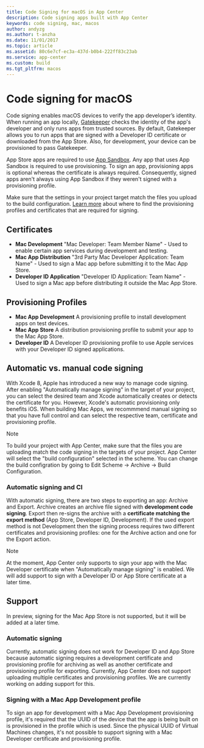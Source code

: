 ```yaml
---
title: Code Signing for macOS in App Center
description: Code signing apps built with App Center
keywords: code signing, mac, macos
author: andyzg
ms.author: t-anzha
ms.date: 11/01/2017
ms.topic: article
ms.assetid: 80c6e7cf-ec3a-437d-b0b4-222ff83c23ab
ms.service: app-center
ms.custom: build
ms.tgt_pltfrm: macos
---
```


# Code signing for macOS
Code signing enables macOS devices to verify the app developer’s identity. When running an app locally, [Gatekeeper](https://support.apple.com/en-us/HT202491) checks the identity of the app's developer and only runs apps from trusted sources. By default, Gatekeeper allows you to run apps that are signed with a Developer ID certificate or downloaded from the App Store. Also, for development, your device can be provisioned to pass Gatekeeper.

App Store apps are required to use [App Sandbox](https://developer.apple.com/library/content/documentation/Security/Conceptual/AppSandboxDesignGuide/AboutAppSandbox/AboutAppSandbox.html). Any app that uses App Sandbox is required to use provisioning. To sign an app, provisioning apps is optional whereas the certificate is always required. Consequently, signed apps aren't always using App Sandbox if they weren't signed with a provisioning profile. 

Make sure that the settings in your project target match the files you upload to the build configuration. [Learn more](~/build/macos/uploading-signing-files.md) about where to find the provisioning profiles and certificates that are required for signing.

## Certificates
- **Mac Development**
    "Mac Developer: Team Member Name" - Used to enable certain app services during development and testing.
- **Mac App Distribution**
    "3rd Party Mac Developer Application: Team Name" - Used to sign a Mac app before submitting it to the Mac App Store.
- **Developer ID Application**
    "Developer ID Application: Team Name" - Used to sign a Mac app before distributing it outside the Mac App Store.

## Provisioning Profiles
- **Mac App Development**
    A provisioning profile to install development apps on test devices.
- **Mac App Store**
    A distribution provisioning profile to submit your app to the Mac App Store.
- **Developer ID**
    A Developer ID provisioning profile to use Apple services with your Developer ID signed applications.

## Automatic vs. manual code signing
With Xcode 8, Apple has introduced a new way to manage code signing. After enabling "Automatically manage signing" in the target of your project, you can select the desired team and Xcode automatically creates or detects the certificate for you. However, Xcode's automatic provisioning only benefits iOS. When building Mac Apps, we recommmend manual signing so that you have full control and can select the respective team, certificate and provisioning profile.

>[!NOTE]
>To build your project with App Center, make sure that the files you are uploading match the code signing in the targets of your project. App Center will select the "build configuration" selected in the scheme. You can change the build configration by going to Edit Scheme -> Archive -> Build Configuration.

### Automatic signing and CI
With automatic signing, there are two steps to exporting an app: Archive and Export. Archive creates an archive file signed with **development code signing**. Export then re-signs the archive with a **certificate matching the export method** (App Store, Developer ID, Development). If the used export method is not Development then the signing process requires two different certificates and provisioning profiles: one for the Archive action and one for the Export action.

>[!NOTE]
>At the moment, App Center only supports to sign your app with the Mac Developer certificate when "Automatically manage signing" is enabled. We will add support to sign with a Developer ID or App Store certificate at a later time.

## Support

In preview, signing for the Mac App Store is not supported, but it will be added at a later time.

### Automatic signing
Currently, automatic signing does not work for Developer ID and App Store because automatic signing requires a development certificate and provisioning profile for archiving as well as another certificate and provisioning profile for exporting. Currently, App Center does not support uploading multiple certificates and provisioning profiles. We are currently working on adding support for this.

### Signing with a Mac App Development profile

To sign an app for development with a Mac App Development provisioning profile, it's required that the UUID of the device that the app is being built on is provisioned in the profile which is used. Since the physical UUID of Virtual Machines changes, it's not possible to support signing with a Mac Developer certificate and provisioning profile.
